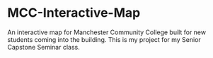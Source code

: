 # MCC-Interactive-Map
An interactive map for Manchester Community College built for new students coming into the building.
This is my project for my Senior Capstone Seminar class.

